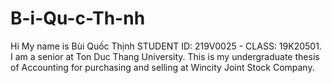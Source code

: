 # B-i-Qu-c-Th-nh
Hi My name is Bùi Quốc Thịnh STUDENT ID: 219V0025 - CLASS: 19K20501. I am a senior at Ton Duc Thang University. This is my undergraduate thesis of Accounting for purchasing and selling at Wincity Joint Stock Company.
